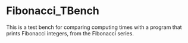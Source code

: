# Fibonacci_TBench
This is a test bench for comparing computing times with a program that prints Fibonacci integers, from the Fibonacci series.
